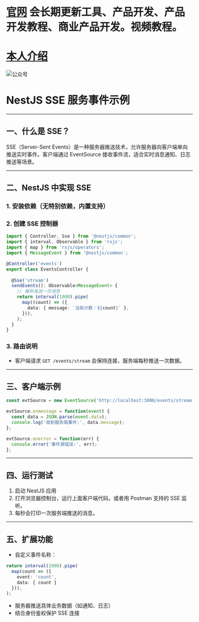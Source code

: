 # [官网](securitytech.cc) 会长期更新工具、产品开发、产品开发教程、商业产品开发。视频教程。

# [本人介绍](http://securitytech.cc/about)

![公众号](https://github.com/haidragon/haidragon/blob/main/gzh.png)


# NestJS SSE 服务事件示例

---

## 一、什么是 SSE？

SSE（Server-Sent Events）是一种服务器推送技术，允许服务器向客户端单向推送实时事件。客户端通过 EventSource 接收事件流，适合实时消息通知、日志推送等场景。

---

## 二、NestJS 中实现 SSE

### 1. 安装依赖（无特别依赖，内置支持）

### 2. 创建 SSE 控制器

```ts
import { Controller, Sse } from '@nestjs/common';
import { interval, Observable } from 'rxjs';
import { map } from 'rxjs/operators';
import { MessageEvent } from '@nestjs/common';

@Controller('events')
export class EventsController {
  
  @Sse('stream')
  sendEvents(): Observable<MessageEvent> {
    // 每秒发送一次消息
    return interval(1000).pipe(
      map((count) => ({
        data: { message: `当前计数：${count}` },
      })),
    );
  }
}
```

### 3. 路由说明

* 客户端请求 `GET /events/stream` 会保持连接，服务端每秒推送一次数据。

---

## 三、客户端示例

```js
const evtSource = new EventSource('http://localhost:3000/events/stream');

evtSource.onmessage = function(event) {
  const data = JSON.parse(event.data);
  console.log('收到服务端事件:', data.message);
};

evtSource.onerror = function(err) {
  console.error('事件源错误:', err);
};
```

---

## 四、运行测试

1. 启动 NestJS 应用
2. 打开浏览器控制台，运行上面客户端代码，或者用 Postman 支持的 SSE 监听。
3. 每秒会打印一次服务端推送的消息。

---

## 五、扩展功能

* 自定义事件名称：

```ts
return interval(1000).pipe(
  map(count => ({
    event: 'count',
    data: { count }
  })),
);
```

* 服务器推送具体业务数据（如通知、日志）
* 结合身份鉴权保护 SSE 连接

 
